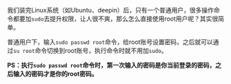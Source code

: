 我们装完Linux系统（如Ubuntu、deepin）后，只有一个普通用户，很多操作命令都要加`sudo`去提升权限，让人很不爽，那么怎么直接使用root用户呢？其实很简单。

普通用户下，输入`sudo passwd root`命令，给root账号设置密码，之后就可以通过`su root`命令切换到root账号，执行命令时就不用加`sudo`。

**PS：执行`sudo passwd root`命令时，第一次输入的密码是你当前登录的密码，之后输入的密码才是你的root密码。**




